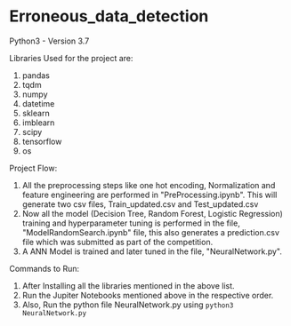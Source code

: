 # Erroneous_data_detection

Python3 - Version 3.7

Libraries Used for the project are:
1) pandas 
2) tqdm 
3) numpy 
4) datetime
5) sklearn
6) imblearn
7) scipy
8) tensorflow 
9) os

Project Flow:
1) All the preprocessing steps like one hot encoding, Normalization and feature engineering are performed in "PreProcessing.ipynb". This will generate two csv files, Train_updated.csv and Test_updated.csv
2) Now all the model (Decision Tree, Random Forest, Logistic Regression) training and hyperparameter tuning is performed in the file, "ModelRandomSearch.ipynb" file, this also generates a prediction.csv file which was submitted as part of the competition.
3) A ANN Model is trained and later tuned in the file, "NeuralNetwork.py".


Commands to Run:
1) After Installing all the libraries mentioned in the above list.
2) Run the Jupiter Notebooks mentioned above in the respective order.
3) Also, Run the python file NeuralNetwork.py using `python3 NeuralNetwork.py`
